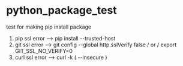 # python_package_test
test for making pip install package

1. pip ssl error --> pip install --trusted-host
2. git ssl error --> git config --global http.sslVerify false / or / export GIT_SSL_NO_VERIFY=0
3. curl ssl error --> curl -k ( --insecure )
